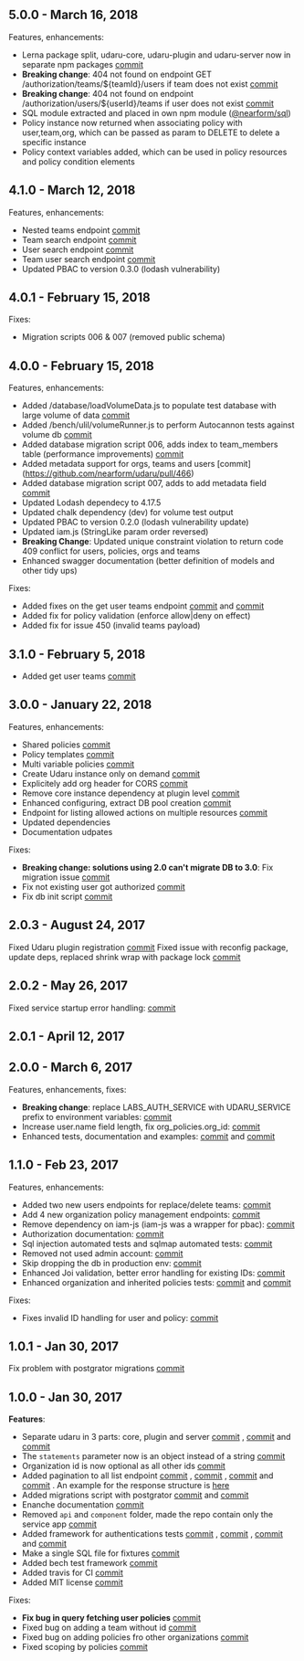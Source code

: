 ## 5.0.0 - March 16, 2018
Features, enhancements:
-   Lerna package split, udaru-core, udaru-plugin and udaru-server now in separate npm packages [commit](https://github.com/nearform/udaru/pull/444) 
-   **Breaking change**: 404 not found on endpoint GET /authorization/teams/${teamId}/users if team does not exist [commit](https://github.com/nearform/udaru/pull/444)
-   **Breaking change**: 404 not found on endpoint /authorization/users/${userId}/teams if user does not exist [commit](https://github.com/nearform/udaru/pull/444)
-   SQL module extracted and placed in own npm module ([@nearform/sql](https://www.npmjs.com/package/@nearform/sql))
-   Policy instance now returned when associating policy with user,team,org, which can be passed as param to DELETE to delete a specific instance
-   Policy context variables added, which can be used in policy resources and policy condition elements

## 4.1.0 - March 12, 2018
Features, enhancements:
-   Nested teams endpoint [commit](https://github.com/nearform/udaru/pull/477)
-   Team search endpoint [commit](https://github.com/nearform/udaru/pull/473)
-   User search endpoint [commit](https://github.com/nearform/udaru/pull/463)
-   Team user search endpoint [commit](https://github.com/nearform/udaru/pull/463)
-   Updated PBAC to version 0.3.0 (lodash vulnerability)

## 4.0.1 - February 15, 2018
Fixes:
-   Migration scripts 006 & 007 (removed public schema)

## 4.0.0 - February 15, 2018
Features, enhancements:
-   Added /database/loadVolumeData.js to populate test database with large volume of data [commit](https://github.com/nearform/udaru/pull/456)
-   Added /bench/ulil/volumeRunner.js to perform Autocannon tests against volume db [commit](https://github.com/nearform/udaru/pull/451)
-   Added database migration script 006, adds index to team_members table (performance improvements) [commit](https://github.com/nearform/udaru/pull/451)
-   Added metadata support for orgs, teams and users [commit] (https://github.com/nearform/udaru/pull/466)
-   Added database migration script 007, adds to add metadata field [commit](https://github.com/nearform/udaru/pull/466)
-   Updated Lodash dependecy to 4.17.5
-   Updated chalk dependency (dev) for volume test output
-   Updated PBAC to version 0.2.0 (lodash vulnerability update)
-   Updated iam.js (StringLike param order reversed)
-   **Breaking Change**: Updated unique constraint violation to return code 409 conflict for users, policies, orgs and teams
-   Enhanced swagger documentation (better definition of models and other tidy ups)

Fixes:
-   Added fixes on the get user teams endpoint [commit](https://github.com/nearform/udaru/pull/478) and [commit](https://github.com/nearform/udaru/pull/454)
-   Added fix for policy validation (enforce allow|deny on effect)
-   Added fix for issue 450 (invalid teams payload)

## 3.1.0 - February 5, 2018
-   Added get user teams [commit](https://github.com/nearform/udaru/pull/451)

## 3.0.0 - January 22, 2018
Features, enhancements:
-   Shared policies [commit](https://github.com/nearform/udaru/pull/437)
-   Policy templates [commit](https://github.com/nearform/udaru/pull/435)
-   Multi variable policies [commit](https://github.com/nearform/udaru/pull/441)
-   Create Udaru instance only on demand [commit](https://github.com/nearform/udaru/pull/440)
-   Explicitely add org header for CORS [commit](https://github.com/nearform/udaru/pull/434)
-   Remove core instance dependency at plugin level [commit](https://github.com/nearform/udaru/pull/433)
-   Enhanced configuring, extract DB pool creation [commit](https://github.com/nearform/udaru/pull/427)
-   Endpoint for listing allowed actions on multiple resources [commit](https://github.com/nearform/udaru/pull/418)
-   Updated dependencies
-   Documentation udpates

Fixes:
-   **Breaking change: solutions using 2.0 can't migrate DB to 3.0**: Fix migration issue [commit](https://github.com/nearform/udaru/pull/438)
-   Fix not existing user got authorized [commit](https://github.com/nearform/udaru/pull/429)
-   Fix db init script [commit](https://github.com/nearform/udaru/pull/432)

## 2.0.3 - August 24, 2017
Fixed Udaru plugin registration [commit](https://github.com/nearform/udaru/commit/c893346c026d6f87873685b70b2e0e63f475978a)
Fixed issue with reconfig package, update deps, replaced shrink wrap with package lock [commit](https://github.com/nearform/udaru/commit/8bbc13ae5ac1eeda4481a0334753683ddf858a44)

## 2.0.2 - May 26, 2017
Fixed service startup error handling: [commit](https://github.com/nearform/udaru/commit/7766f60872df8da78e2ebdaec9d1a792084d2e2c)

## 2.0.1 - April 12, 2017

## 2.0.0 - March 6, 2017

Features, enhancements, fixes:
-   **Breaking change**: replace LABS_AUTH_SERVICE with UDARU_SERVICE prefix to environment variables: [commit](https://github.com/nearform/udaru/commit/08684b1384c24afc2ed89aea0a3d3ab1cffbf511)
-   Increase user.name field length, fix org_policies.org_id: [commit](https://github.com/nearform/udaru/commit/17fee68ce15f4780dcd8e46bdeccecd55a592695)
-   Enhanced tests, documentation and examples: [commit](https://github.com/nearform/udaru/commit/298194275f46b4cff18036eb847a03d3d10d5ce5) and [commit](https://github.com/nearform/udaru/commit/f5651e03a6657d8a62b1631cc8e605e92a614e3d)

## 1.1.0 - Feb 23, 2017

Features, enhancements:
-   Added two new users endpoints for replace/delete teams: [commit](https://github.com/nearform/udaru/commit/c9ded2083b0340e1040ea72c997dd26cf38dc9b7)
-   Add 4 new organization policy management endpoints: [commit](https://github.com/nearform/udaru/commit/0049b7003ec0d8a426e0476853f12a6e6b1aa103)
-   Remove dependency on iam-js (iam-js was a wrapper for pbac): [commit](https://github.com/nearform/udaru/commit/04767e1c5a0197f6a1853ada535419086a599b19)
-   Authorization documentation: [commit](https://github.com/nearform/udaru/commit/0b1dc34a9a88834f756a6e3938612f3bee1b9c00)
-   Sql injection automated tests and sqlmap automated tests: [commit](https://github.com/nearform/udaru/commit/9e27cde1eded0de6a9170646b6972e4572786ca9)
-   Removed not used admin account: [commit](https://github.com/nearform/udaru/commit/6ef0e78d167eaf82d791648d72a21c7ce51abe9c)
-   Skip dropping the db in production env: [commit](https://github.com/nearform/udaru/commit/0da70a8a59db632296056a5ae9489b2dc8094c56)
-   Enhanced Joi validation, better error handling for existing IDs: [commit](https://github.com/nearform/udaru/commit/689550f42dcef528aefce1b34ad90e1811843f63)
-   Enhanced organization and inherited policies tests: [commit](https://github.com/nearform/udaru/commit/5ce64b5d6374e4342350d8bf000678ca1bf55815) and [commit](https://github.com/nearform/udaru/commit/ffe991088ae2a759e95f719e50f1fade95a99635)

Fixes:
-   Fixes invalid ID handling for user and policy: [commit](https://github.com/nearform/udaru/commit/90579222060070f473531e2f51890c9e74fdc4d4)


## 1.0.1 - Jan 30, 2017

Fix problem with postgrator migrations [commit](https://github.com/nearform/udaru/commit/3a1b6b1fd4dba3430f440c799334c2bf5cdb57c0)

## 1.0.0 - Jan 30, 2017

**Features**:
-   Separate udaru in 3 parts: core, plugin and server [commit](https://github.com/nearform/udaru/commit/d1625ddf91d3835aad6c70965ac4547346b886f3) , [commit](https://github.com/nearform/udaru/commit/9651465df93dfd26522d6fe0d47dcba8ebee6eee) and [commit](https://github.com/nearform/udaru/commit/a6e6aa257e188584388779278769412864baafad)
-   The `statements` parameter now is an object instead of a string [commit](https://github.com/nearform/udaru/commit/d495050026fa85502216f472648ae9484db7cc13)
-   Organization id is now optional as all other ids [commit](https://github.com/nearform/udaru/commit/611345ee1e3e56835f2de8cc309129bd077e751a)
-   Added pagination to all list endpoint [commit](https://github.com/nearform/udaru/commit/b92081b4951d2aed5d3dff30c44a98e42ee19367) , [commit](https://github.com/nearform/udaru/commit/8ae242e7f4eb48892924eee8e44e381cd26707e2) , [commit](https://github.com/nearform/udaru/commit/8c62585859d8122339ea82d5e69e7c398b6b0e64) and [commit](https://github.com/nearform/udaru/commit/611345ee1e3e56835f2de8cc309129bd077e751a) . An example for the response structure is [here](https://github.com/nearform/udaru/blob/master/lib/plugin/swagger.js#L68)
-   Added migrations script with postgrator [commit](https://github.com/nearform/udaru/commit/08abae12431e44a0ae730529a84d964364f04e45) and [commit](https://github.com/nearform/udaru/commit/a948ff18b1bf5c54b9683589a01bc94edda14892)
-   Enanche documentation [commit](https://github.com/nearform/udaru/commit/03462b3c4e6b8eaf22a6da7481d7504bf0e8e754)
-   Removed `api` and `component` folder, made the repo contain only the service app [commit](https://github.com/nearform/udaru/commit/bfd95a073752b643f81ec419c1bde0d454fe40d5)
-   Added framework for authentications tests [commit](https://github.com/nearform/udaru/commit/3f230b555ffdd7f1e1e6ccac44df41fac319ae7b) , [commit](https://github.com/nearform/udaru/commit/62de6d8ab793e54eeace1a37766d8706302a783a) , [commit](https://github.com/nearform/udaru/commit/9c0db2f885c61e31eab6ebd69de0c54de5df0d97) and [commit](https://github.com/nearform/udaru/commit/8a35b0fd7cba4e65b30a96fde289f39dc7d243bc)
-   Make a single SQL file for fixtures [commit](https://github.com/nearform/udaru/commit/a7e0948471f332592a43655fdd9adccea0438659)
-   Added bech test framework [commit](https://github.com/nearform/udaru/commit/f6014dc7e4e0f391ee495c53ecb5b07c19bd30e7)
-   Added travis for CI [commit](https://github.com/nearform/udaru/commit/3d6f33ecb67807f85254715f6a6807cbed2edf32)
-   Added MIT license [commit](https://github.com/nearform/udaru/commit/d052645183dd9150f7f63ab5a5329da6749437ac)

Fixes:
-   **Fix bug in query fetching user policies** [commit](https://github.com/nearform/udaru/commit/ae23dfd516bb541c4ef2f7f5dfa6b574cb3e4f40)
-   Fixed bug on adding a team without id [commit](https://github.com/nearform/udaru/commit/275f48bbe4088f180e3e13fd6ca81d7113f4f0b0)
-   Fixed bug on adding policies fro other organizations [commit](https://github.com/nearform/udaru/commit/540587cf8e82600b61598b32f4dcd85300981f05)
-   Fixed scoping by policies [commit](https://github.com/nearform/udaru/commit/3f64348ebea4fb536d0ab37d7d7672875c5cc405)
